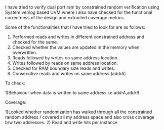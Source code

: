 I have tried to verify dual port ram by constrained random verification using System verilog based UVM where I also have checked for the functional correctness of the design and extracted coverage metrics.

Some of the functionalities that I have tried to look for are as follows:

1) Performed reads and writes in different constrained address and checked for the same.
2) Checked whether the values are updated in the memory when overwritten.
3) Reads followed by writes on same address location.
4) Writes followed by reads on same address location.
5) Checked for RAM boundary size reads and writes.
6) Consecutive reads and writes on same address (addrA)


To check:

1)Behaviour when data is written to same address i.e addrA,addrB 

Coverage:

1)Looked whether randomization has walked through all the constrained random address / covered all my address space and also cross coverage b/w two addresses.
2) Read and write hits per instance 
